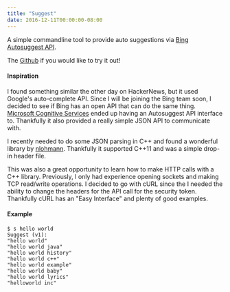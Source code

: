 ```yaml
---
title: "Suggest"
date: 2016-12-11T00:00:00-08:00
---
```


A simple commandline tool to provide auto suggestions via [Bing Autosuggest API](https://www.microsoft.com/cognitive-services/en-us/bing-autosuggest-api).

The [Github](https://github.com/DevinCarr/Suggest) if you would like to try it out!

#### Inspiration

I found something similar the other day on HackerNews, but it used Google's auto-complete API. Since I will be joining the Bing team soon, I decided to see if Bing has an open API that can do the same thing. [Microsoft Cognitive Services](https://www.microsoft.com/cognitive-services) ended up having an Autosuggest API interface to. Thankfully it also provided a really simple JSON API to communicate with.

I recently needed to do some JSON parsing in C++ and found a wonderful library by [nlohmann](https://github.com/nlohmann/json). Thankfully it supported C++11 and was a simple drop-in header file.

This was also a great opportunity to learn how to make HTTP calls with a C++ library. Previously, I only had experience opening sockets and making TCP read/write operations. I decided to go with cURL since the I needed the ability to change the headers for the API call for the security token. Thankfully cURL has an "Easy Interface" and plenty of good examples.

#### Example
```shell
$ s hello world
Suggest (v1):
"hello world"
"hello world java"
"hello world history"
"hello world c++"
"hello world example"
"hello world baby"
"hello world lyrics"
"helloworld inc"
```